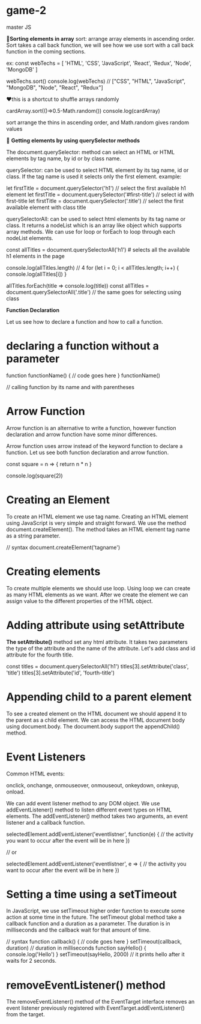 # game-2
 master JS

 🐾**Sorting elements in array**
sort: arrange array elements in ascending order. Sort takes a call back function, we will see how we use sort with a call back function in the coming sections.

ex:
const webTechs = [
  'HTML',
  'CSS',
  'JavaScript',
  'React',
  'Redux',
  'Node',
  'MongoDB'
]

webTechs.sort()
console.log(webTechs)
 // ["CSS", "HTML", "JavaScript", "MongoDB", "Node", "React", "Redux"]

❤️this is a shortcut to shuffle arrays randomly 

cardArray.sort(()=>0.5-Math.random())
console.log(cardArray)

sort arrange the thins in ascending order, and Math.random gives random values 

🐾 **Getting elements by using querySelector methods**

The document.querySelector:
 method can select an HTML or HTML elements by tag name, by id or by class name.

querySelector: can be used to select HTML element by its tag name, id or class. If the tag name is used it selects only the first element.
example:

let firstTitle = document.querySelector('h1') 
// select the first available h1 element
let firstTitle = document.querySelector('#first-title')
 // select id with first-title
let firstTitle = document.querySelector('.title')
 // select the first available element with class title


querySelectorAll: can be used to select html elements by its tag name or class. It returns a nodeList which is an array like object which supports array methods. We can use for loop or forEach to loop through each nodeList elements.

const allTitles = document.querySelectorAll('h1') # selects all the available h1 elements in the page

console.log(allTitles.length) // 4
for (let i = 0; i < allTitles.length; i++) {
  console.log(allTitles[i])
}

allTitles.forEach(title => console.log(title))
const allTitles = document.querySelectorAll('.title') // the same goes for selecting using class

**Function Declaration**

Let us see how to declare a function and how to call a function.

# declaring a function without a parameter

function functionName() {
  // code goes here
}
functionName() 

// calling function by its name and with parentheses

# Arrow Function

Arrow function is an alternative to write a function, however function declaration and arrow function have some minor differences.

Arrow function uses arrow instead of the keyword function to declare a function. Let us see both function declaration and arrow function.



const square = n => {
  return n * n
}

console.log(square(2))

# Creating an Element

To create an HTML element we use tag name. Creating an HTML element using JavaScript is very simple and straight forward. We use the method document.createElement(). The method takes an HTML element tag name as a string parameter.

// syntax
document.createElement('tagname')

# Creating elements

To create multiple elements we should use loop. Using loop we can create as many HTML elements as we want. After we create the element we can assign value to the different properties of the HTML object.

# Adding attribute using setAttribute

**The setAttribute()**
 method set any html attribute. It takes two parameters the type of the attribute and the name of the attribute. Let's add class and id attribute for the fourth title.

const titles = document.querySelectorAll('h1')
titles[3].setAttribute('class', 'title')
titles[3].setAttribute('id', 'fourth-title')

# Appending child to a parent element

To see a created element on the HTML document we should append it to the parent as a child element.
 We can access the HTML document body using document.body. The document.body support the appendChild() method.

 # Event Listeners
Common HTML events:

onclick, 
onchange, 
onmouseover, 
onmouseout, 
onkeydown, 
onkeyup, 
onload. 

We can add event listener method to any DOM object. 
We use addEventListener() method to listen different event types on HTML elements.
The addEventListener() method takes two arguments, an event listener and a callback function.

selectedElement.addEventListener('eventlistner', function(e) {
  // the activity you want to occur after the event will be in here
})

// or

selectedElement.addEventListener('eventlistner', e => {
  // the activity you want to occur after the event will be in here
})

# Setting a time using a setTimeout

In JavaScript, we use setTimeout higher order function to execute some action at some time in the future. The setTimeout global method take a callback function and a duration as a parameter. The duration is in milliseconds and the callback wait for that amount of time.

// syntax
function callback() {
  // code goes here
}
setTimeout(callback, duration) // duration in milliseconds
function sayHello() {
  console.log('Hello')
}
setTimeout(sayHello, 2000) // it prints hello after it waits for 2 seconds.

 # removeEventListener() method
 
The removeEventListener() method of the EventTarget interface removes an event listener previously registered with EventTarget.addEventListener() from the target.
